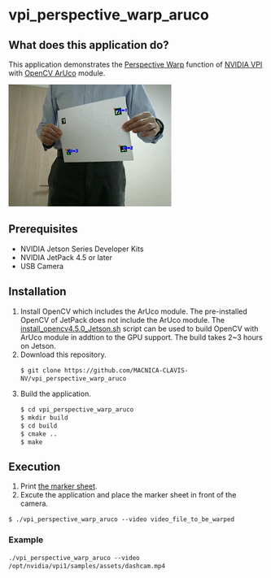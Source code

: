 # vpi_perspective_warp_aruco

## What does this application do?
This application demonstrates the [Perspective Warp](https://docs.nvidia.com/vpi/algo_persp_warp.html) function of [NVIDIA VPI](https://developer.nvidia.com/embedded/vpi) with [OpenCV ArUco](https://docs.opencv.org/master/d5/dae/tutorial_aruco_detection.html) module.

![](./demo.gif)

## Prerequisites
- NVIDIA Jetson Series Developer Kits
- NVIDIA JetPack 4.5 or later 
- USB Camera

## Installation
1. Install OpenCV which includes the ArUco module. The pre-installed OpenCV of JetPack does not include the ArUco module. The [install_opencv4.5.0_Jetson.sh](https://github.com/AastaNV/JEP/blob/master/script/install_opencv4.5.0_Jetson.sh) script can be used to build OpenCV with ArUco module in addtion to the GPU support. The build takes 2~3 hours on Jetson.
1. Download this repository.
    ```
    $ git clone https://github.com/MACNICA-CLAVIS-NV/vpi_perspective_warp_aruco
    ```
1. Build the application.
    ```
    $ cd vpi_perspective_warp_aruco
    $ mkdir build
    $ cd build
    $ cmake ..
    $ make
    ```

## Execution
1. Print [the marker sheet](./marker_sheet.pdf).
1. Excute the application and place the marker sheet in front of the camera.
```
$ ./vpi_perspective_warp_aruco --video video_file_to_be_warped
```
### Example
```
./vpi_perspective_warp_aruco --video /opt/nvidia/vpi1/samples/assets/dashcam.mp4
```

```
